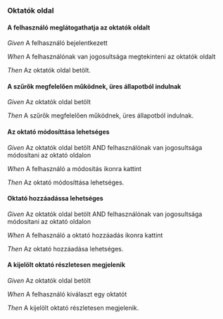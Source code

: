 ### Oktatók oldal


#### A felhasználó meglátogathatja az oktatók oldalt

_Given_ A felhasználó bejelentkezett

_When_ A felhasználónak van jogosultsága megtekinteni az oktatók oldalt

_Then_ Az oktatók oldal betölt.

#### A szűrők megfelelően működnek, üres állapotból indulnak

_Given_ Az oktatók oldal betölt

_Then_ A szűrők megfelelően működnek, üres állapotból indulnak.

#### Az oktató módosíttása lehetséges

_Given_ Az oktatók oldal betölt AND felhasználónak van jogosultsága módosítani az oktató oldalon

_When_ A felhasználó a módosítás ikonra kattint

_Then_ Az oktató módosíttása lehetséges.

#### Oktató hozzáadássa lehetséges

_Given_ Az oktatók oldal betölt AND felhasználónak van jogosultsága módosítani az oktató oldalon

_When_ A felhasználó a oktató hozzáadás ikonra kattint

_Then_ Az oktató hozzáadása lehetséges.

#### A kijelölt oktató részletesen megjelenik

_Given_ Az oktatók oldal betölt

_When_ A felhasználó kiválaszt egy oktatót

_Then_ A kijelölt oktató részletesen megjelenik.
